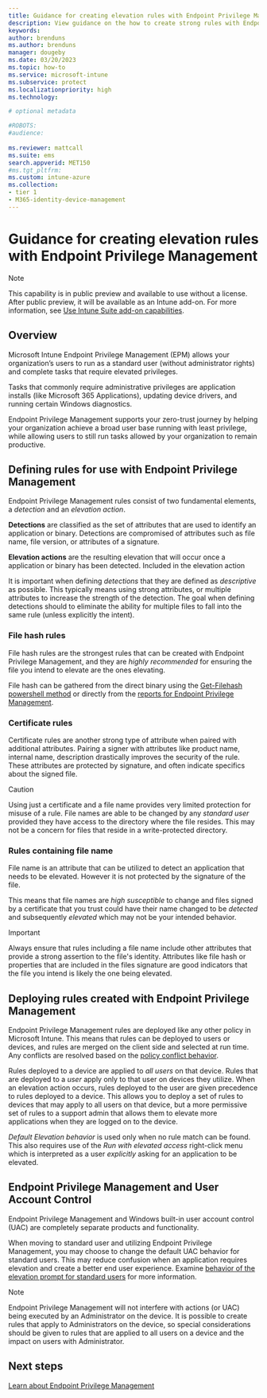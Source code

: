 ```yaml
---
title: Guidance for creating elevation rules with Endpoint Privilege Management
description: View guidance on the how to create strong rules with Endpoint Privilege Management
keywords:
author: brenduns
ms.author: brenduns
manager: dougeby
ms.date: 03/20/2023
ms.topic: how-to
ms.service: microsoft-intune
ms.subservice: protect
ms.localizationpriority: high
ms.technology:

# optional metadata

#ROBOTS:
#audience:
 
ms.reviewer: mattcall
ms.suite: ems
search.appverid: MET150
#ms.tgt_pltfrm:
ms.custom: intune-azure
ms.collection:
- tier 1
- M365-identity-device-management
---
```


# Guidance for creating elevation rules with Endpoint Privilege Management

<!-- [!INCLUDE [intune-add-on-note](../includes/intune-add-on-note.md)] -->
> [!NOTE]  
> This capability is in public preview and available to use without a license. After public preview, it will be available as an Intune add-on. For more information, see [Use Intune Suite add-on capabilities](../fundamentals/intune-add-ons.md).

## Overview

Microsoft Intune Endpoint Privilege Management (EPM) allows your organization’s users to run as a standard user (without administrator rights) and complete tasks that require elevated privileges.

Tasks that commonly require administrative privileges are application installs (like Microsoft 365 Applications), updating device drivers, and running certain Windows diagnostics.

Endpoint Privilege Management supports your zero-trust journey by helping your organization achieve a broad user base running with least privilege, while allowing users to still run tasks allowed by your organization to remain productive.

## Defining rules for use with Endpoint Privilege Management

Endpoint Privilege Management rules consist of two fundamental elements, a *detection* and an *elevation action*.

**Detections** are classified as the set of attributes that are used to identify an application or binary. Detections are compromised of attributes such as file name, file version, or attributes of a signature.

**Elevation actions** are the resulting elevation that will occur once a application or binary has been detected. Included in the elevation action

It is important when defining *detections* that they are defined as *descriptive* as possible. This typically means using strong attributes, or multiple attributes to increase the strength of the detection. The goal when defining detections should to eliminate the ability for multiple files to fall into the same rule (unless explicitly the intent).

### File hash rules

File hash rules are the strongest rules that can be created with Endpoint Privilege Management, and they are *highly recommended* for ensuring the file you intend to elevate are the ones elevating.

File hash can be gathered from the direct binary using the [Get-Filehash powershell method](/powershell/module/microsoft.powershell.utility/get-filehash.md) or directly from the [reports for Endpoint Privilege Management](../protect/epm-reports.md).

### Certificate rules

Certificate rules are another strong type of attribute when paired with additional attributes. Pairing a signer with attributes like product name, internal name, description drastically improves the security of the rule. These attributes are protected by signature, and often indicate specifics about the signed file.

> [!CAUTION]
> Using just a certificate and a file name provides very limited protection for misuse of a rule. File names are able to be changed by any *standard user* provided they have access to the directory where the file resides. This may not be a concern for files that reside in a write-protected directory.

### Rules containing file name

File name is an attribute that can be utilized to detect an application that needs to be elevated. However it is not protected by the signature of the file.

This means that file names are *high susceptible* to change and files signed by a certificate that you trust could have their name changed to be *detected* and subsequently *elevated* which may not be your intended behavior.

> [!IMPORTANT]
> Always ensure that rules including a file name include other attributes that provide a strong assertion to the file's identity. Attributes like file hash or properties that are included in the files signature are good indicators that the file you intend is likely the one being elevated.

## Deploying rules created with Endpoint Privilege Management

Endpoint Privilege Management rules are deployed like any other policy in Microsoft Intune. This means that rules can be deployed to users or devices, and rules are merged on the client side and selected at run time. Any conflicts are resolved based on the [policy conflict behavior](../protect/epm-policies.md#policy-conflict-handling-for-endpoint-privilege-management).

Rules deployed to a device are applied to *all users* on that device. Rules that are deployed to a *user* apply only to that user on devices they utilize. When an elevation action occurs, rules deployed to the user are given precedence to rules deployed to a device. This allows you to deploy a set of rules to devices that may apply to all users on that device, but a more permissive set of rules to a support admin that allows them to elevate more applications when they are logged on to the device.

*Default Elevation behavior* is used only when no rule match can be found. This also requires use of the *Run with elevated access* right-click menu which is interpreted as a user *explicitly* asking for an application to be elevated.

## Endpoint Privilege Management and User Account Control

Endpoint Privilege Management and Windows built-in user account control (UAC) are completely separate products and functionality. 

When moving to standard user and utilizing Endpoint Privilege Management, you may choose to change the default UAC behavior for standard users. This may reduce confusion when an application requires elevation and create a better end user experience. Examine [behavior of the elevation prompt for standard users](/windows/security/identity-protection/user-account-control/user-account-control-security-policy-settings.md#user-account-control-behavior-of-the-elevation-prompt-for-standard-users) for more information.

> [!NOTE]
> Endpoint Privilege Management will not interfere with actions (or UAC) being executed by an Administrator on the device. It is possible to create rules that apply to Administrators on the device, so special considerations should be given to rules that are applied to all users on a device and the impact on users with Administrator.

## Next steps
[Learn about Endpoint Privilege Management](../protect/epm-overview.md)